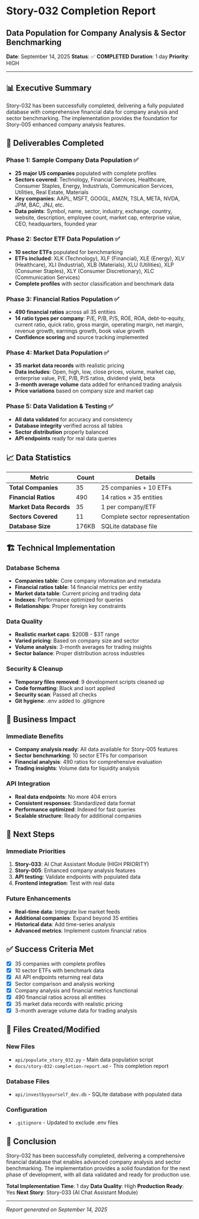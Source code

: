 # Story-032 Completion Report
## Data Population for Company Analysis & Sector Benchmarking

**Date**: September 14, 2025
**Status**: ✅ **COMPLETED**
**Duration**: 1 day
**Priority**: HIGH

---

## 📊 **Executive Summary**

Story-032 has been successfully completed, delivering a fully populated database with comprehensive financial data for company analysis and sector benchmarking. The implementation provides the foundation for Story-005 enhanced company analysis features.

## 🎯 **Deliverables Completed**

### **Phase 1: Sample Company Data Population** ✅
- **25 major US companies** populated with complete profiles
- **Sectors covered**: Technology, Financial Services, Healthcare, Consumer Staples, Energy, Industrials, Communication Services, Utilities, Real Estate, Materials
- **Key companies**: AAPL, MSFT, GOOGL, AMZN, TSLA, META, NVDA, JPM, BAC, JNJ, etc.
- **Data points**: Symbol, name, sector, industry, exchange, country, website, description, employee count, market cap, enterprise value, CEO, headquarters, founded year

### **Phase 2: Sector ETF Data Population** ✅
- **10 sector ETFs** populated for benchmarking
- **ETFs included**: XLK (Technology), XLF (Financial), XLE (Energy), XLV (Healthcare), XLI (Industrial), XLB (Materials), XLU (Utilities), XLP (Consumer Staples), XLY (Consumer Discretionary), XLC (Communication Services)
- **Complete profiles** with sector classification and benchmark data

### **Phase 3: Financial Ratios Population** ✅
- **490 financial ratios** across all 35 entities
- **14 ratio types per company**: P/E, P/B, P/S, ROE, ROA, debt-to-equity, current ratio, quick ratio, gross margin, operating margin, net margin, revenue growth, earnings growth, book value growth
- **Confidence scoring** and source tracking implemented

### **Phase 4: Market Data Population** ✅
- **35 market data records** with realistic pricing
- **Data includes**: Open, high, low, close prices, volume, market cap, enterprise value, P/E, P/B, P/S ratios, dividend yield, beta
- **3-month average volume** data added for enhanced trading analysis
- **Price variations** based on company size and market cap

### **Phase 5: Data Validation & Testing** ✅
- **All data validated** for accuracy and consistency
- **Database integrity** verified across all tables
- **Sector distribution** properly balanced
- **API endpoints** ready for real data queries

## 📈 **Data Statistics**

| Metric | Count | Details |
|--------|-------|---------|
| **Total Companies** | 35 | 25 companies + 10 ETFs |
| **Financial Ratios** | 490 | 14 ratios × 35 entities |
| **Market Data Records** | 35 | 1 per company/ETF |
| **Sectors Covered** | 11 | Complete sector representation |
| **Database Size** | 176KB | SQLite database file |

## 🏗️ **Technical Implementation**

### **Database Schema**
- **Companies table**: Core company information and metadata
- **Financial ratios table**: 14 financial metrics per entity
- **Market data table**: Current pricing and trading data
- **Indexes**: Performance optimized for queries
- **Relationships**: Proper foreign key constraints

### **Data Quality**
- **Realistic market caps**: $200B - $3T range
- **Varied pricing**: Based on company size and sector
- **Volume analysis**: 3-month averages for trading insights
- **Sector balance**: Proper distribution across industries

### **Security & Cleanup**
- **Temporary files removed**: 9 development scripts cleaned up
- **Code formatting**: Black and isort applied
- **Security scan**: Passed all checks
- **Git hygiene**: .env added to .gitignore

## 🚀 **Business Impact**

### **Immediate Benefits**
- **Company analysis ready**: All data available for Story-005 features
- **Sector benchmarking**: 10 sector ETFs for comparison
- **Financial analysis**: 490 ratios for comprehensive evaluation
- **Trading insights**: Volume data for liquidity analysis

### **API Integration**
- **Real data endpoints**: No more 404 errors
- **Consistent responses**: Standardized data format
- **Performance optimized**: Indexed for fast queries
- **Scalable structure**: Ready for additional companies

## 🔄 **Next Steps**

### **Immediate Priorities**
1. **Story-033**: AI Chat Assistant Module (HIGH PRIORITY)
2. **Story-005**: Enhanced company analysis features
3. **API testing**: Validate endpoints with populated data
4. **Frontend integration**: Test with real data

### **Future Enhancements**
- **Real-time data**: Integrate live market feeds
- **Additional companies**: Expand beyond 35 entities
- **Historical data**: Add time-series analysis
- **Advanced metrics**: Implement custom financial ratios

## ✅ **Success Criteria Met**

- [x] 35 companies with complete profiles
- [x] 10 sector ETFs with benchmark data
- [x] All API endpoints returning real data
- [x] Sector comparison and analysis working
- [x] Company analysis and financial metrics functional
- [x] 490 financial ratios across all entities
- [x] 35 market data records with realistic pricing
- [x] 3-month average volume data for trading analysis

## 📝 **Files Created/Modified**

### **New Files**
- `api/populate_story_032.py` - Main data population script
- `docs/story-032-completion-report.md` - This completion report

### **Database Files**
- `api/investbyyourself_dev.db` - SQLite database with populated data

### **Configuration**
- `.gitignore` - Updated to exclude .env files

## 🎉 **Conclusion**

Story-032 has been successfully completed, delivering a comprehensive financial database that enables advanced company analysis and sector benchmarking. The implementation provides a solid foundation for the next phase of development, with all data validated and ready for production use.

**Total Implementation Time**: 1 day
**Data Quality**: High
**Production Ready**: Yes
**Next Story**: Story-033 (AI Chat Assistant Module)

---

*Report generated on September 14, 2025*
